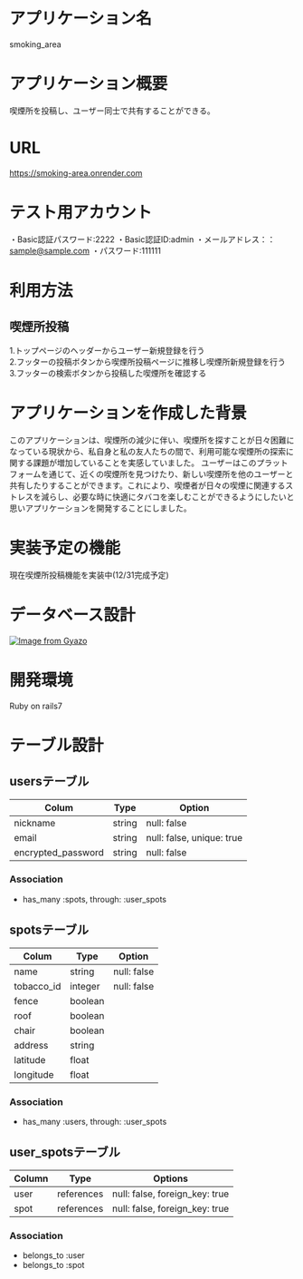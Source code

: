 # アプリケーション名
smoking_area

# アプリケーション概要
喫煙所を投稿し、ユーザー同士で共有することができる。

# URL
https://smoking-area.onrender.com

# テスト用アカウント
・Basic認証パスワード:2222
・Basic認証ID:admin
・メールアドレス：：sample@sample.com
・パスワード:111111

# 利用方法

## 喫煙所投稿
1.トップページのヘッダーからユーザー新規登録を行う<br>
2.フッターの投稿ボタンから喫煙所投稿ページに推移し喫煙所新規登録を行う<br>
3.フッターの検索ボタンから投稿した喫煙所を確認する

# アプリケーションを作成した背景
このアプリケーションは、喫煙所の減少に伴い、喫煙所を探すことが日々困難になっている現状から、私自身と私の友人たちの間で、利用可能な喫煙所の探索に関する課題が増加していることを実感していました。
ユーザーはこのプラットフォームを通じて、近くの喫煙所を見つけたり、新しい喫煙所を他のユーザーと共有したりすることができます。これにより、喫煙者が日々の喫煙に関連するストレスを減らし、必要な時に快適にタバコを楽しむことができるようにしたいと思いアプリケーションを開発することにしました。

# 実装予定の機能
現在喫煙所投稿機能を実装中(12/31完成予定)

# データベース設計
[![Image from Gyazo](https://i.gyazo.com/dc0c8b040f9fb32840774a465acdb782.png)](https://gyazo.com/dc0c8b040f9fb32840774a465acdb782)

# 開発環境
Ruby on rails7

# テーブル設計

## usersテーブル

| Colum              | Type   | Option                    |
| ------------------ | ------ | ------------------------- |
| nickname           | string | null: false               |
| email              | string | null: false, unique: true |
| encrypted_password | string | null: false               |

### Association

- has_many :spots, through: :user_spots

## spotsテーブル

| Colum      | Type    | Option      |
| ---------- | ------- | ----------- |
| name       | string  | null: false |
| tobacco_id | integer | null: false |
| fence      | boolean |             |
| roof       | boolean |             |
| chair      | boolean |             |
| address    | string  |             |
| latitude   | float   |             |
| longitude  | float   |             |

### Association

- has_many :users, through: :user_spots

## user_spotsテーブル

| Column | Type       | Options                        |
| ------ | ---------- | ------------------------------ |
| user   | references | null: false, foreign_key: true |
| spot   | references | null: false, foreign_key: true |

### Association

- belongs_to :user
- belongs_to :spot